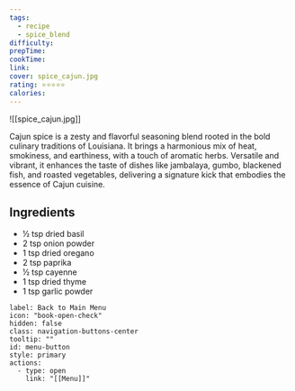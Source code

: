 ```yaml
---
tags:
  - recipe
  - spice_blend
difficulty: 
prepTime: 
cookTime: 
link: 
cover: spice_cajun.jpg
rating: ⭐️⭐️⭐️⭐️⭐️
calories:
---
```


![[spice_cajun.jpg]]

Cajun spice is a zesty and flavorful seasoning blend rooted in the bold culinary traditions of Louisiana. It brings a harmonious mix of heat, smokiness, and earthiness, with a touch of aromatic herbs. Versatile and vibrant, it enhances the taste of dishes like jambalaya, gumbo, blackened fish, and roasted vegetables, delivering a signature kick that embodies the essence of Cajun cuisine.

## Ingredients
- ½ tsp dried basil
- 2 tsp onion powder
- 1 tsp dried oregano
- 2 tsp paprika
- ½ tsp cayenne
- 1 tsp dried thyme
- 1 tsp garlic powder



```meta-bind-button
label: Back to Main Menu
icon: "book-open-check"
hidden: false
class: navigation-buttons-center
tooltip: ""
id: menu-button
style: primary
actions:
  - type: open
    link: "[[Menu]]"

```
 
